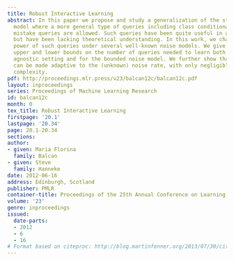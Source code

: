 ```yaml
---
title: Robust Interactive Learning
abstract: In this paper we propose and study a generalization of the standard active-learning
  model where a more general type of queries including class conditional queries and
  mistake queries are allowed. Such queries have been quite useful in applications,
  but have been lacking theoretical understanding. In this work, we characterize the
  power of such queries under several well-known noise models. We give nearly tight
  upper and lower bounds on the number of queries needed to learn both for the general
  agnostic setting and for the bounded noise model. We further show that our methods
  can be made adaptive to the (unknown) noise rate, with only negligible loss in query
  complexity.
pdf: http://proceedings.mlr.press/v23/balcan12c/balcan12c.pdf
layout: inproceedings
series: Proceedings of Machine Learning Research
id: balcan12c
month: 0
tex_title: Robust Interactive Learning
firstpage: '20.1'
lastpage: '20.34'
page: 20.1-20.34
sections: 
author:
- given: Maria Florina
  family: Balcan
- given: Steve
  family: Hanneke
date: 2012-06-16
address: Edinburgh, Scotland
publisher: PMLR
container-title: Proceedings of the 25th Annual Conference on Learning Theory
volume: '23'
genre: inproceedings
issued:
  date-parts:
  - 2012
  - 6
  - 16
# Format based on citeproc: http://blog.martinfenner.org/2013/07/30/citeproc-yaml-for-bibliographies/
---
```


